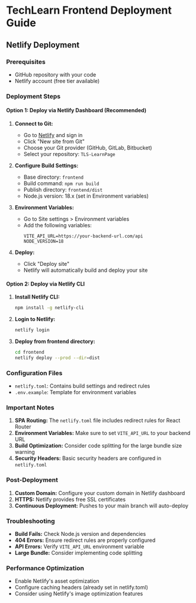 # TechLearn Frontend Deployment Guide

## Netlify Deployment

### Prerequisites
- GitHub repository with your code
- Netlify account (free tier available)

### Deployment Steps

#### Option 1: Deploy via Netlify Dashboard (Recommended)

1. **Connect to Git:**
   - Go to [Netlify](https://netlify.com) and sign in
   - Click "New site from Git"
   - Choose your Git provider (GitHub, GitLab, Bitbucket)
   - Select your repository: `TLS-LearnPage`

2. **Configure Build Settings:**
   - Base directory: `frontend`
   - Build command: `npm run build`
   - Publish directory: `frontend/dist`
   - Node.js version: 18.x (set in Environment variables)

3. **Environment Variables:**
   - Go to Site settings > Environment variables
   - Add the following variables:
     ```
     VITE_API_URL=https://your-backend-url.com/api
     NODE_VERSION=18
     ```

4. **Deploy:**
   - Click "Deploy site"
   - Netlify will automatically build and deploy your site

#### Option 2: Deploy via Netlify CLI

1. **Install Netlify CLI:**
   ```bash
   npm install -g netlify-cli
   ```

2. **Login to Netlify:**
   ```bash
   netlify login
   ```

3. **Deploy from frontend directory:**
   ```bash
   cd frontend
   netlify deploy --prod --dir=dist
   ```

### Configuration Files

- `netlify.toml`: Contains build settings and redirect rules
- `.env.example`: Template for environment variables

### Important Notes

1. **SPA Routing:** The `netlify.toml` file includes redirect rules for React Router
2. **Environment Variables:** Make sure to set `VITE_API_URL` to your backend URL
3. **Build Optimization:** Consider code splitting for the large bundle size warning
4. **Security Headers:** Basic security headers are configured in `netlify.toml`

### Post-Deployment

1. **Custom Domain:** Configure your custom domain in Netlify dashboard
2. **HTTPS:** Netlify provides free SSL certificates
3. **Continuous Deployment:** Pushes to your main branch will auto-deploy

### Troubleshooting

- **Build Fails:** Check Node.js version and dependencies
- **404 Errors:** Ensure redirect rules are properly configured
- **API Errors:** Verify `VITE_API_URL` environment variable
- **Large Bundle:** Consider implementing code splitting

### Performance Optimization

- Enable Netlify's asset optimization
- Configure caching headers (already set in netlify.toml)
- Consider using Netlify's image optimization features
